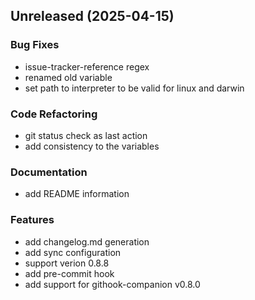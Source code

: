 
<a name="Unreleased"></a>
## Unreleased (2025-04-15)

### Bug Fixes

* issue-tracker-reference regex
* renamed old variable
* set path to interpreter to be valid for linux and darwin

### Code Refactoring

* git status check as last action
* add consistency to the variables

### Documentation

* add README information

### Features

* add changelog.md generation
* add sync configuration
* support verion 0.8.8
* add pre-commit hook
* add support for githook-companion v0.8.0

